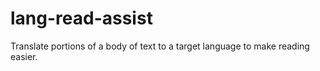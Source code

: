 # lang-read-assist
Translate portions of a body of text to a target language to make reading easier. 
